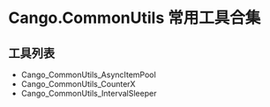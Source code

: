 # Cango.CommonUtils 常用工具合集

## 工具列表

- Cango_CommonUtils_AsyncItemPool
- Cango_CommonUtils_CounterX
- Cango_CommonUtils_IntervalSleeper
